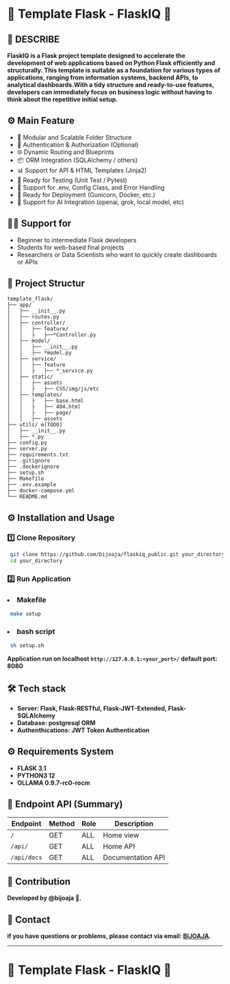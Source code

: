# 📢 **Template Flask - FlaskIQ** 💪

## 📌 **DESCRIBE**

<b>FlaskIQ is a Flask project template designed to accelerate the development of web applications based on Python Flask efficiently and structurally. This template is suitable as a foundation for various types of applications, ranging from information systems, backend APIs, to analytical dashboards.With a tidy structure and ready-to-use features, developers can immediately focus on business logic without having to think about the repetitive initial setup.</b>

## **⚙️ Main Feature**
- 🔁 Modular and Scalable Folder Structure
- 🔐 Authentication & Authorization (Optional)
- 🌐 Dynamic Routing and Blueprints
- 📦 ORM Integration (SQLAlchemy / others)
- 📊 Support for API & HTML Templates (Jinja2)
- 🧪 Ready for Testing (Unit Test / Pytest)
- 🔧 Support for .env, Config Class, and Error Handling
- 🚀 Ready for Deployment (Gunicorn, Docker, etc.)
- 🤖 Support for AI Integration (openai, grok, local model, etc)

## **👨‍💻 Support for**
- Beginner to intermediate Flask developers
- Students for web-based final projects
- Researchers or Data Scientists who want to quickly create dashboards or APIs

## **📁 Project Structur**
```
template_flask/
├── app/
│   ├── __init__.py
│   ├── routes.py
│   ├── controller/
│   │   ├── feature/
│   │   ├   ├──*Controller.py
│   ├── model/
│   │   ├── __init__.py
│   │   ├── *model.py
│   ├── service/
│   │   ├── feature
│   │   ├   ├── *_service.py
│   ├── static/
│   │   ├── assets
│   │   ├   ├── CSS/img/js/etc
│   ├── templates/
│   │   ├   ├── base.html
│   │   ├   ├── 404.html
│   │   ├   ├── page/
│   │   ├── assets
├── utils/ ⚙️[TODO]
│   ├── __init__.py
│   ├── *.py
├── config.py
├── server.py
├── requirements.txt
├── .gitignore
├── .dockerignore
├── setup.sh
├── Makefile
├── .env.example
├── docker-compose.yml
└── README.md
```

## ⚙️ **Installation and Usage**
### 1️⃣ Clone Repository

```sh
 git clone https://github.com/bijoaja/flaskiq_public.git your_directory
 cd your_directory
```

### 2️⃣ Run Application

#### <h3> <li> Makefile
```sh
 make setup
```

#### <h3> <li> bash script

```sh
 sh setup.sh
```

<b> Application run on localhost `http://127.0.0.1:<your_port>/`
default port: 8080

## 🛠️ Tech stack

- **Server**: Flask, Flask-RESTful, Flask-JWT-Extended, Flask-SQLAlchemy
- **Database**: postgresql ORM
- **Authenthications**: JWT Token Authentication

## ⚙️ Requirements System
- **FLASK 3.1**
- **PYTHON3 12**
- **OLLAMA 0.9.7-rc0-rocm**

## 📡 Endpoint API (Summary)

| Endpoint        | Method    | Role                       | Description            |
| --------------- | --------- | -------------------------- | ---------------------  |
| `/    `         | GET       | ALL                        | Home view              |
| `/api/`         | GET       | ALL                        | Home API               |
| `/api/docs`     | GET       | ALL                        | Documentation API      |

## 🤝 Contribution

Developed by @bijoaja 💌.

## 📧 Contact

if you have questions or problems, please contact via email: [**BIJOAJA**](mailto\:joelbinsar@gmail.com).

---

# 📢 **Template Flask - FlaskIQ** 💪

